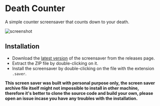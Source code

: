 # Death Counter

 A simple counter screensaver that counts down to your death. 

![screenshot](deathcounter.png)

## Installation

- Download the [latest version](https://github.com/anhmv/DeathCounter/releases/latest) of the screensaver from the releases page.
- Extract the ZIP file by double-clicking on it.
- Install the screensaver by double-clicking on the file with the extension `.saver`.


**This screen saver was built with personal purpose only, the screen saver archive file itself might not impossible to install in other machine, therefore it's better to clone the source code and build your own, please open an issue incase you have any troubles with the installation.**
